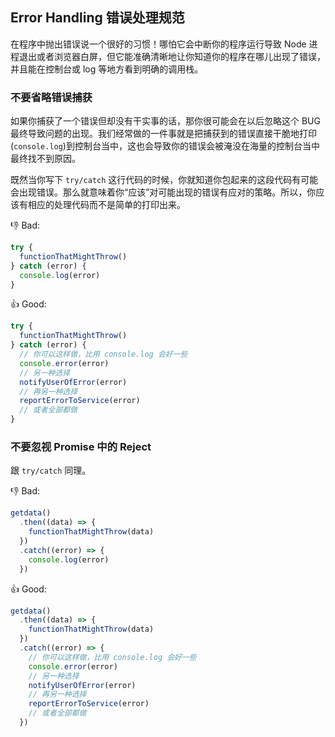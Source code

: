 ## Error Handling 错误处理规范

在程序中抛出错误说一个很好的习惯！哪怕它会中断你的程序运行导致 Node 进程退出或者浏览器白屏，但它能准确清晰地让你知道你的程序在哪儿出现了错误，并且能在控制台或 log 等地方看到明确的调用栈。

### 不要省略错误捕获

如果你捕获了一个错误但却没有干实事的话，那你很可能会在以后忽略这个 BUG 最终导致问题的出现。我们经常做的一件事就是把捕获到的错误直接干脆地打印(`console.log`)到控制台当中，这也会导致你的错误会被淹没在海量的控制台当中最终找不到原因。

既然当你写下 `try/catch` 这行代码的时候，你就知道你包起来的这段代码有可能会出现错误。那么就意味着你“应该”对可能出现的错误有应对的策略。所以，你应该有相应的处理代码而不是简单的打印出来。

:-1: Bad:

```js
try {
  functionThatMightThrow()
} catch (error) {
  console.log(error)
}
```

:+1: Good:

```js
try {
  functionThatMightThrow()
} catch (error) {
  // 你可以这样做，比用 console.log 会好一些
  console.error(error)
  // 另一种选择
  notifyUserOfError(error)
  // 再另一种选择
  reportErrorToService(error)
  // 或者全部都做
}
```

### 不要忽视 Promise 中的 Reject

跟 `try/catch` 同理。

:-1: Bad:

```js
getdata()
  .then((data) => {
    functionThatMightThrow(data)
  })
  .catch((error) => {
    console.log(error)
  })
```

:+1: Good:

```js
getdata()
  .then((data) => {
    functionThatMightThrow(data)
  })
  .catch((error) => {
    // 你可以这样做，比用 console.log 会好一些
    console.error(error)
    // 另一种选择
    notifyUserOfError(error)
    // 再另一种选择
    reportErrorToService(error)
    // 或者全部都做
  })
```
